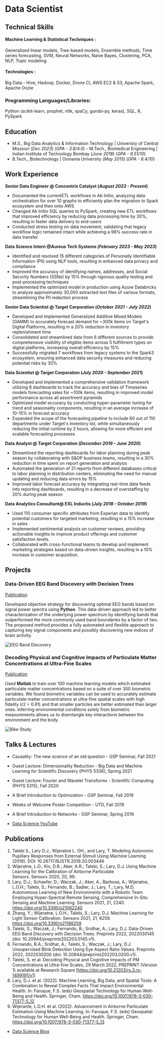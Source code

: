 # Data Scientist

## Technical Skills
#### Machine Learning & Statistical Techniques : 
Generalized linear models, Tree-based models, Ensemble methods, Time series forecasting, SVM, Neural Networks, Naïve Bayes, Clustering, PCA, NLP, Topic modeling
#### Technologies : 
Big Data - Hive, Hadoop, Docker, Drone CI, AWS EC2 & S3, Apache Spark, Apache Oozie
### Programming Languages/Libraries: 
Python (scikit-learn, prophet, nltk, spaCy, gurobi-py, keras), SQL, R, PySpark

## Education
- M.S., Big Data Analytics & Information Technology | Univeristy of Central Missouri (_Dec 2023_) (_GPA - 3.8/4.0_)		- M.Tech., Biomedical Engineering	| Indian Institute of Technology Bombay (_June 2018_) (_GPA - 9.51/10_)		 		 	     
- B.Tech., Biotechnology | Osmania University (_May 2015_) (_GPA - 8.4/10_)

## Work Experience


**Senior Data Engineer @ Concentrix Catalyst (_August 2023 - Present_)**
- Documented the currentETL workflows in Ab Initio, analyzing data orchestration for over 10 graphs to efficiently
plan the migration to Spark ecosystem and then onto AWS
- Changed Ab Initio SQL queries to PySpark, creating new ETL workflows that improved efficiency by reducing data
processing time by 30%, resulting in faster data delivery to end-users
- Conducted stress testing on data movement, validating that legacy workflow logic remained intact while achieving a
98% success rate in data transfer

**Data Science Intern @Aureus Tech Systems (_February 2023 - May 2023_)**
- Identified and resolved 15 different categories of Personally Identifiable Information (PII) using NLP tools, resulting in enhanced data privacy and compliance
- Improved the accuracy of identifying names, addresses, and Social Security Numbers (SSNs) by 15% through
rigorous quality testing and post-processing techniques
- Implemented the optimized model in production using Azure Databricks to analyze approximately 30,000 extracted
text files of various formats, streamlining the PII redaction process

**Senior Data Scientist @ Target Corporation (_October 2021 - July 2022_)**
- Developed and implemented Generalized Additive Mixed Models (GAMM) to accurately forecast demand for ~300k
items on Target's Digital Platforms, resulting in a 20% reduction in inventory replenishment time
- Consolidated and streamlined data from 6 different sources to provide comprehensive visibility of eligible items
across 5 fulfillment types on digital platforms, increasing overall efficiency by 15%
- Successfully migrated 7 workflows from legacy systems to the Spark3 ecosystem, ensuring enhanced data security
measures and reducing potential risks by 30%

**Data Scientist @ Target Corporation (_July 2020 - September 2021_)**
- Developed and implemented a comprehensive validation framework utilizing 8 dashboards to track the accuracy and
bias of Timeseries models forecasting sales for ~100k items, resulting in improved model performance across all
assortment pyramids
- Optimized model accuracy by conducting hyper-parameter tuning for trend and seasonality components, resulting in
an average increase of 10-15% in forecast accuracy
- Expanded the scope of the forecasting pipeline to include 60 out of 110 departments under Target's inventory list,
while simultaneously reducing the initial runtime by 2 hours, allowing for more efficient and scalable forecasting
processes

**Data Analyst @ Target Corporation (_December 2019 - June 2020_)**
- Streamlined the reporting dashboards for labor planning during peak season by collaborating with S&OP business
teams, resulting in a 30% reduction in time spent on report generation and analysis
- Automated the generation of 21 reports from different databases critical to labor planning in distribution centers,
eliminating the need for manual updating and reducing data errors by 15%
- Improved labor forecast accuracy by integrating real-time data feeds into reporting dashboards, resulting in a
decrease of overstaffing by 20% during peak season

**Data Analytics Consultant@ EXL Inductis (_July 2018 - October 2019_)**
- Used 110 consumer specific attributes from Experian data to identify potential customers for targeted marketing,
resulting in a 15% increase in sales
- Implemented sentimental analysis on customer reviews, providing actionable insights to improve product offerings
and customer satisfaction levels.
- Collaborated with cross-functional teams to develop and implement marketing strategies based on data-driven
insights, resulting in a 10% increase in customer acquisition.

## Projects
### Data-Driven EEG Band Discovery with Decision Trees
[Publication](https://www.mdpi.com/1424-8220/22/8/3048)

Developed objective strategy for discovering optimal EEG bands based on signal power spectra using **Python**. This data-driven approach led to better characterization of the underlying power spectrum by identifying bands that outperformed the more commonly used band boundaries by a factor of two. The proposed method provides a fully automated and flexible approach to capturing key signal components and possibly discovering new indices of brain activity.

![EEG Band Discovery](/assets/img/eeg_band_discovery.jpeg)

### Decoding Physical and Cognitive Impacts of Particulate Matter Concentrations at Ultra-Fine Scales
[Publication](https://www.mdpi.com/1424-8220/22/11/4240)

Used **Matlab** to train over 100 machine learning models which estimated particulate matter concentrations based on a suite of over 300 biometric variables. We found biometric variables can be used to accurately estimate particulate matter concentrations at ultra-fine spatial scales with high fidelity (r2 = 0.91) and that smaller particles are better estimated than larger ones. Inferring environmental conditions solely from biometric measurements allows us to disentangle key interactions between the environment and the body.

![Bike Study](/assets/img/bike_study.jpeg)

## Talks & Lectures
- Causality: The new science of an old question - GSP Seminar, Fall 2021
- Guest Lecture: Dimensionality Reduction - Big Data and Machine Learning for Scientific Discovery (PHYS 5336), Spring 2021
- Guest Lecture: Fourier and Wavelet Transforms - Scientific Computing (PHYS 5315), Fall 2020
- A Brief Introduction to Optimization - GSP Seminar, Fall 2019
- Weeks of Welcome Poster Competition - UTD, Fall 2019
- A Brief Introduction to Networks - GSP Seminar, Spring 2019

- [Data Science YouTube](https://www.youtube.com/channel/UCa9gErQ9AE5jT2DZLjXBIdA)

## Publications
1. Talebi S., Lary D.J., Wijeratne L. OH., and Lary, T. Modeling Autonomic Pupillary Responses from External Stimuli Using Machine Learning (2019). DOI: 10.26717/BJSTR.2019.20.003446
2. Wijeratne, L.O.; Kiv, D.R.; Aker, A.R.; Talebi, S.; Lary, D.J. Using Machine Learning for the Calibration of Airborne Particulate Sensors. Sensors 2020, 20, 99.
3. Lary, D.J.; Schaefer, D.; Waczak, J.; Aker, A.; Barbosa, A.; Wijeratne, L.O.H.; Talebi, S.; Fernando, B.; Sadler, J.; Lary, T.; Lary, M.D. Autonomous Learning of New Environments with a Robotic Team Employing Hyper-Spectral Remote Sensing, Comprehensive In-Situ Sensing and Machine Learning. Sensors 2021, 21, 2240. https://doi.org/10.3390/s21062240
4. Zhang, Y.; Wijeratne, L.O.H.; Talebi, S.; Lary, D.J. Machine Learning for Light Sensor Calibration. Sensors 2021, 21, 6259. https://doi.org/10.3390/s21186259
5. Talebi, S.; Waczak, J.; Fernando, B.; Sridhar, A.; Lary, D.J. Data-Driven EEG Band Discovery with Decision Trees. Preprints 2022, 2022030145 (doi: 10.20944/preprints202203.0145.v1).
6. Fernando, B.A.; Sridhar, A.; Talebi, S.; Waczak, J.; Lary, D.J. Unsupervised Blink Detection Using Eye Aspect Ratio Values. Preprints 2022, 2022030200 (doi: 10.20944/preprints202203.0200.v1).
7. Talebi, S. et al. Decoding Physical and Cognitive Impacts of PM Concentrations at Ultra-fine Scales, 29 March 2022, PREPRINT (Version 1) available at Research Square [https://doi.org/10.21203/rs.3.rs-1499191/v1]
8. Lary, D.J. et al. (2022). Machine Learning, Big Data, and Spatial Tools: A Combination to Reveal Complex Facts That Impact Environmental Health. In: Faruque, F.S. (eds) Geospatial Technology for Human Well-Being and Health. Springer, Cham. https://doi.org/10.1007/978-3-030-71377-5_12
9. Wijerante, L.O.H. et al. (2022). Advancement in Airborne Particulate Estimation Using Machine Learning. In: Faruque, F.S. (eds) Geospatial Technology for Human Well-Being and Health. Springer, Cham. https://doi.org/10.1007/978-3-030-71377-5_13

- [Data Science Blog](https://medium.com/@shawhin)

